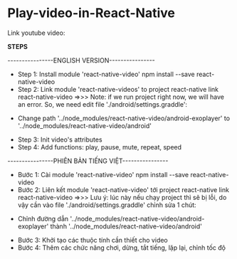 # Play-video-in-React-Native

Link youtube video: 

********STEPS********

----------------ENGLISH VERSION----------------
- Step 1: Install module 'react-native-video'
npm install --save react-native-video
- Step 2: Link module 'react-native-videos' to project
react-native link react-native-video
=>>> Note: if we run project right now, we will have an error. So, we need edit file 
'./android/settings.graddle':
+ Change path '../node_modules/react-native-video/android-exoplayer' to '../node_modules/react-native-video/android'
- Step 3: Init video's attributes
- Step 4: Add functions: play, pause, mute, repeat, speed


----------------PHIÊN BẢN TIẾNG VIỆT----------------
- Bước 1: Cài module 'react-native-video'
npm install --save react-native-video
- Bước 2: Liên kết module 'react-native-video' tới project
react-native link react-native-video
=>>> Lưu ý: lúc này nếu chạy project thì sẽ bị lỗi, do vậy cần vào file './android/settings.graddle'
chỉnh sửa 1 chút:
+ Chỉnh đường dẫn '../node_modules/react-native-video/android-exoplayer' thành '../node_modules/react-native-video/android'
- Bước 3: Khởi tạo các thuộc tính cần thiết cho video
- Bước 4: Thêm các chức năng chơi, dừng, tắt tiếng, lặp lại, chỉnh tốc độ
